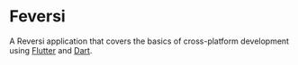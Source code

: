 # Feversi
A Reversi application that covers the basics of cross-platform development using [Flutter](https://flutter.dev/) and [Dart](https://dart.dev/).
